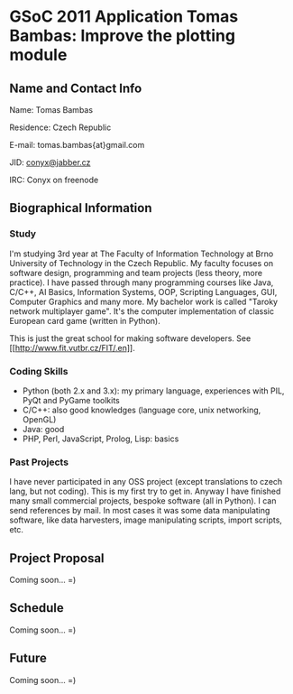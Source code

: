 GSoC 2011 Application Tomas Bambas: Improve the plotting module
===============================================================

Name and Contact Info
---------------------

Name: Tomas Bambas

Residence: Czech Republic

E-mail: tomas.bambas{at}gmail.com

JID: conyx@jabber.cz

IRC: Conyx on freenode

Biographical Information
------------------------

### Study

I'm studying 3rd year at The Faculty of Information Technology at Brno University of Technology in the Czech Republic. My faculty focuses on software design, programming and team projects (less theory, more practice). I have passed through many programming courses like Java, C/C++, AI Basics, Information Systems, OOP, Scripting Languages, GUI, Computer Graphics and many more. My bachelor work is called "Taroky network multiplayer game". It's the computer implementation of classic European card game (written in Python).

This is just the great school for making software developers. See [[http://www.fit.vutbr.cz/FIT/.en]].

### Coding Skills

   * Python (both 2.x and 3.x): my primary language, experiences with PIL, PyQt and PyGame toolkits
   * C/C++: also good knowledges (language core, unix networking, OpenGL)
   * Java: good
   * PHP, Perl, JavaScript, Prolog, Lisp: basics

### Past Projects

I have never participated in any OSS project (except translations to czech lang, but not coding). This is my first try to get in. Anyway I have finished many small commercial projects, bespoke software (all in Python). I can send references by mail. In most cases it was some data manipulating software, like data harvesters, image manipulating scripts, import scripts, etc.

Project Proposal
----------------

Coming soon... =)

Schedule
--------

Coming soon... =)

Future
------

Coming soon... =)